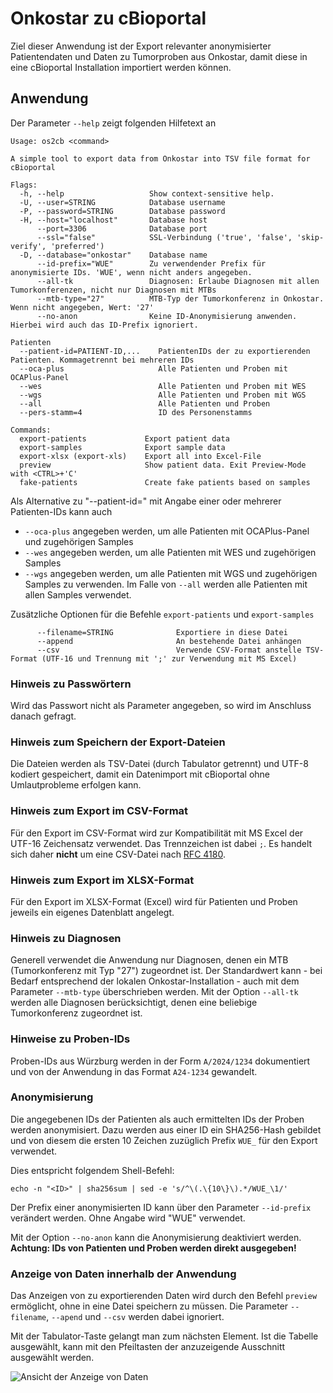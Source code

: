 # Onkostar zu cBioportal

Ziel dieser Anwendung ist der Export relevanter anonymisierter Patientendaten und Daten zu Tumorproben aus Onkostar,
damit diese in eine cBioportal Installation importiert werden können.

## Anwendung

Der Parameter `--help` zeigt folgenden Hilfetext an

```
Usage: os2cb <command>

A simple tool to export data from Onkostar into TSV file format for cBioportal

Flags:
  -h, --help                   Show context-sensitive help.
  -U, --user=STRING            Database username
  -P, --password=STRING        Database password
  -H, --host="localhost"       Database host
      --port=3306              Database port
      --ssl="false"            SSL-Verbindung ('true', 'false', 'skip-verify', 'preferred')
  -D, --database="onkostar"    Database name
      --id-prefix="WUE"        Zu verwendender Prefix für anonymisierte IDs. 'WUE', wenn nicht anders angegeben.
      --all-tk                 Diagnosen: Erlaube Diagnosen mit allen Tumorkonferenzen, nicht nur Diagnosen mit MTBs
      --mtb-type="27"          MTB-Typ der Tumorkonferenz in Onkostar. Wenn nicht angegeben, Wert: '27'
      --no-anon                Keine ID-Anonymisierung anwenden. Hierbei wird auch das ID-Prefix ignoriert.

Patienten
  --patient-id=PATIENT-ID,...    PatientenIDs der zu exportierenden Patienten. Kommagetrennt bei mehreren IDs
  --oca-plus                     Alle Patienten und Proben mit OCAPlus-Panel
  --wes                          Alle Patienten und Proben mit WES
  --wgs                          Alle Patienten und Proben mit WGS
  --all                          Alle Patienten und Proben
  --pers-stamm=4                 ID des Personenstamms

Commands:
  export-patients             Export patient data
  export-samples              Export sample data
  export-xlsx (export-xls)    Export all into Excel-File
  preview                     Show patient data. Exit Preview-Mode with <CTRL>+'C'
  fake-patients               Create fake patients based on samples
```

Als Alternative zu "--patient-id=" mit Angabe einer oder mehrerer Patienten-IDs kann auch 
* `--oca-plus` angegeben werden, um alle Patienten mit OCAPlus-Panel und zugehörigen Samples
* `--wes` angegeben werden, um alle Patienten mit WES und zugehörigen Samples
* `--wgs` angegeben werden, um alle Patienten mit WGS und zugehörigen Samples
zu verwenden.
Im Falle von `--all` werden alle Patienten mit allen Samples verwendet.

Zusätzliche Optionen für die Befehle `export-patients` und `export-samples`

```
      --filename=STRING              Exportiere in diese Datei
      --append                       An bestehende Datei anhängen
      --csv                          Verwende CSV-Format anstelle TSV-Format (UTF-16 und Trennung mit ';' zur Verwendung mit MS Excel)
```

### Hinweis zu Passwörtern

Wird das Passwort nicht als Parameter angegeben, so wird im Anschluss danach gefragt.

### Hinweis zum Speichern der Export-Dateien

Die Dateien werden als TSV-Datei (durch Tabulator getrennt) und UTF-8 kodiert gespeichert, damit ein Datenimport mit
cBioportal ohne Umlautprobleme erfolgen kann.

### Hinweis zum Export im CSV-Format

Für den Export im CSV-Format wird zur Kompatibilität mit MS Excel der UTF-16 Zeichensatz verwendet. Das Trennzeichen ist
dabei `;`.
Es handelt sich daher **nicht** um eine CSV-Datei nach [RFC 4180](https://www.rfc-editor.org/rfc/rfc4180).

### Hinweis zum Export im XLSX-Format

Für den Export im XLSX-Format (Excel) wird für Patienten und Proben jeweils ein eigenes Datenblatt angelegt.

### Hinweis zu Diagnosen

Generell verwendet die Anwendung nur Diagnosen, denen ein MTB (Tumorkonferenz mit Typ "27") zugeordnet ist.
Der Standardwert kann - bei Bedarf entsprechend der lokalen Onkostar-Installation - auch mit dem Parameter `--mtb-type`
überschrieben werden.
Mit der Option `--all-tk` werden alle Diagnosen berücksichtigt, denen eine beliebige Tumorkonferenz zugeordnet ist.

### Hinweise zu Proben-IDs

Proben-IDs aus Würzburg werden in der Form `A/2024/1234` dokumentiert und von der Anwendung in das Format `A24-1234`
gewandelt.

### Anonymisierung

Die angegebenen IDs der Patienten als auch ermittelten IDs der Proben werden anonymisiert.
Dazu werden aus einer ID ein SHA256-Hash gebildet und von diesem die ersten 10 Zeichen zuzüglich Prefix `WUE_` für den
Export verwendet.

Dies entspricht folgendem Shell-Befehl:

```shell
echo -n "<ID>" | sha256sum | sed -e 's/^\(.\{10\}\).*/WUE_\1/'
```

Der Prefix einer anonymisierten ID kann über den Parameter `--id-prefix` verändert werden. Ohne Angabe wird "WUE"
verwendet.

Mit der Option `--no-anon` kann die Anonymisierung deaktiviert werden.
**Achtung: IDs von Patienten und Proben werden direkt ausgegeben!**

### Anzeige von Daten innerhalb der Anwendung

Das Anzeigen von zu exportierenden Daten wird durch den Befehl `preview` ermöglicht, ohne in eine Datei speichern zu
müssen. Die Parameter `--filename`, `--apend` und `--csv` werden dabei ignoriert.

Mit der Tabulator-Taste gelangt man zum nächsten Element. Ist die Tabelle ausgewählt, kann mit den Pfeiltasten der
anzuzeigende Ausschnitt ausgewählt werden.

![Ansicht der Anzeige von Daten](display.gif)
